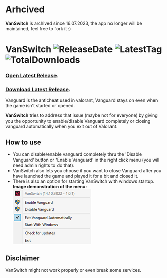 # Arhcived
**VanSwitch** is archived since 16.07.2023, the app no longer will be maintained, feel free to fork it :)
# VanSwitch ![ReleaseDate](https://img.shields.io/github/release-date/murkyyt/vanswitch?label=Latest%20release) ![LatestTag](https://img.shields.io/github/v/tag/murkyyt/vanswitch?label=Latest%20version) ![TotalDownloads](https://img.shields.io/github/downloads/murkyyt/vanswitch/total?color=brightgreen&label=Total%20downloads) 
### [Open Latest Release](https://github.com/MurkyYT/VanSwitch/releases/latest).
### [Download Latest Release](https://github.com/MurkyYT/VanSwitch/releases/latest/download/VanSwitch.exe).
Vanguard is the anticheat used in valorant,
Vanguard stays on even when the game isn't started or opened.  

**VanSwitch** tries to address that issue (maybe not for everyone) by giving you the opportunity to enable/disable Vanguard completely or closing vanguard automatically when you exit out of Valorant.  
## How to use
* You can disable/enable vanguard completely thru the 'Disable Vanguard' button or 'Enable Vanguard' in the right click menu (you will need admin rights to do that).  
* VanSwitch also lets you choose if you want to close Vanguard after you have launched the game and played it for a bit and closed it.  
* There is also an option for starting VanSwitch with windows startup.  
**Image demonstration of the menu:**  
![right-click-menu](menuimage.png)

## Disclaimer
VanSwitch might not work properly or even break some services.
